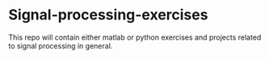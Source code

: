 # Signal-processing-exercises

This repo will contain either matlab or python exercises and projects related to signal processing in general.

